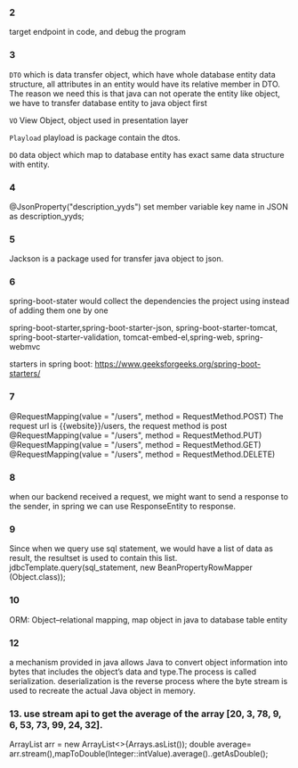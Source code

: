 ### 2
target endpoint in code, and debug the program
### 3
`DTO` which is data transfer object, which have whole database entity data structure, all attributes in an entity would have its relative member in DTO. The reason we need this is that java can not operate the entity like object, we have to transfer  database entity to java object first

`VO`  View Object, object used in presentation layer

`Playload` playload is package contain the dtos.

`DO` data object which map to database entity has exact same data structure with entity.
### 4
@JsonProperty("description_yyds")  set member variable key name in JSON as  description_yyds;
### 5
Jackson is a package used for transfer java object to json.
### 6
spring-boot-stater would collect the dependencies the project using instead of adding them one by one

spring-boot-starter,spring-boot-starter-json, spring-boot-starter-tomcat,   spring-boot-starter-validation,    tomcat-embed-el,spring-web, spring-webmvc

starters in spring boot: https://www.geeksforgeeks.org/spring-boot-starters/
### 7
@RequestMapping(value = "/users", method = RequestMethod.POST)
The request url is {{website}}/users, the request method is post
@RequestMapping(value = "/users", method = RequestMethod.PUT)
@RequestMapping(value = "/users", method = RequestMethod.GET)
@RequestMapping(value = "/users", method = RequestMethod.DELETE)
### 8 
when our backend received a request, we might want to send a response to the sender,
in spring we can use ResponseEntity to response.

### 9
Since when we query use sql statement, we would have a list of data as result, the resultset is used to contain this list.
jdbcTemplate.query(sql_statement, new BeanPropertyRowMapper<Object> (Object.class));
### 10
ORM: Object–relational mapping, map object in java to database table entity

### 12
a mechanism provided in java allows Java to convert object information into bytes that includes the
object’s data and type.The process is called serialization.
deserialization is the reverse process where the byte stream is used to recreate the actual Java object in memory. 
### 13. use stream api to get the average of the array [20, 3, 78, 9, 6, 53, 73, 99, 24, 32].
ArrayList<Integer> arr = new ArrayList<>{Arrays.asList());
double average= arr.stream(),mapToDouble(Integer::intValue).average()..getAsDouble();
